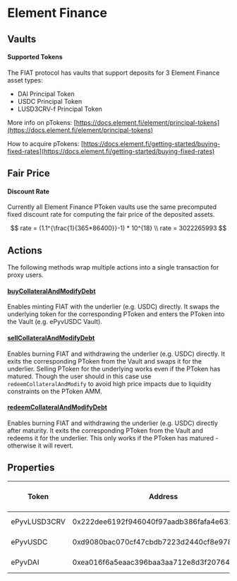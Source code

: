 # Element Finance

## Vaults

#### Supported Tokens

The FIAT protocol has vaults that support deposits for 3 Element Finance asset types:

* DAI Principal Token
* USDC Principal Token
* LUSD3CRV-f Principal Token

More info on pTokens: [https://docs.element.fi/element/principal-tokens](https://docs.element.fi/element/principal-tokens)

How to acquire pTokens: [https://docs.element.fi/getting-started/buying-fixed-rates](https://docs.element.fi/getting-started/buying-fixed-rates)

## Fair Price

#### Discount Rate

Currently all Element Finance PToken vaults use the same precomputed fixed discount rate for computing the fair price of the deposited assets.

$$
rate = (1.1^{\frac{1}{365*86400}}-1) * 10^{18} 
\\ rate = 3022265993
$$

## Actions

The following methods wrap multiple actions into a single transaction for proxy users.

#### [buyCollateralAndModifyDebt](https://github.com/fiatdao/actions/blob/main/src/vault/VaultEPTActions.sol#L137)

Enables minting FIAT with the underlier (e.g. USDC) directly. It swaps the underlying token for the corresponding PToken and enters the PToken into the Vault (e.g. ePyvUSDC Vault).

#### [sellCollateralAndModifyDebt](https://github.com/fiatdao/actions/blob/main/src/vault/VaultEPTActions.sol#L177)

Enables burning FIAT and withdrawing the underlier (e.g. USDC) directly. It exits the corresponding PToken from the Vault and swaps it for the underlier. Selling PToken for the underlying works even if the PToken has matured. Though the user should in this case use `redeemCollateralAndModify` to avoid high price impacts due to liquidity constraints on the PToken AMM.

#### [redeemCollateralAndModifyDebt](https://github.com/fiatdao/actions/blob/main/src/vault/VaultEPTActions.sol#L218)

Enables burning FIAT and withdrawing the underlier (e.g. USDC) directly after maturity. It exits the corresponding PToken from the Vault and redeems it for the underlier. This only works if the PToken has matured - otherwise it will revert.&#x20;

## Properties

| Token        | Address                                    | Name                            | Liquidation Ratio | Interest Per Second | Debt Floor | Debt Ceiling     | Multiplier | Max Auction Duration | Auction Debt Floor |
| ------------ | ------------------------------------------ | ------------------------------- | ----------------- | ------------------- | ---------- | ---------------- | ---------- | -------------------- | ------------------ |
| ePyvLUSD3CRV | 0x222dee6192f946040f97aadb386fafa4e6310cdc | VaultEPT\_ePyvLUSD3CRV\_29APR22 | \~95.23%          | 1000000000317097919 | 250 $FIAT  | 3,500,000 $FIAT  | 1.05x      | 324000 Seconds       | 250.25 $FIAT       |
| ePyvUSDC     | 0xd9080bac070cf47cbdb7223d2440cf8e978e6b45 | vaultEPT\_ePyvUSDC\_29APR22     | \~95.23%          | 1000000000317097919 | 250 $FIAT  | 25,000,000 $FIAT | 1.05x      | 324000 Seconds       | 250.25 $FIAT       |
| ePyvDAI      | 0xea016f6a5eaac396baa3aa712e8d3f20764cbb1f | VaultEPT\_ePyvDAI\_29APR22      | \~95.23%          | 1000000000317097919 | 250 $FIAT  | 3,500,000 $FIAT  | 1.05x      | 324000               | 250.25 $FIAT       |

